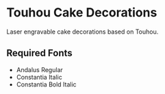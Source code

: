 Touhou Cake Decorations
=======================

Laser engravable cake decorations based on Touhou.

Required Fonts
--------------

- Andalus Regular
- Constantia Italic
- Constantia Bold Italic
